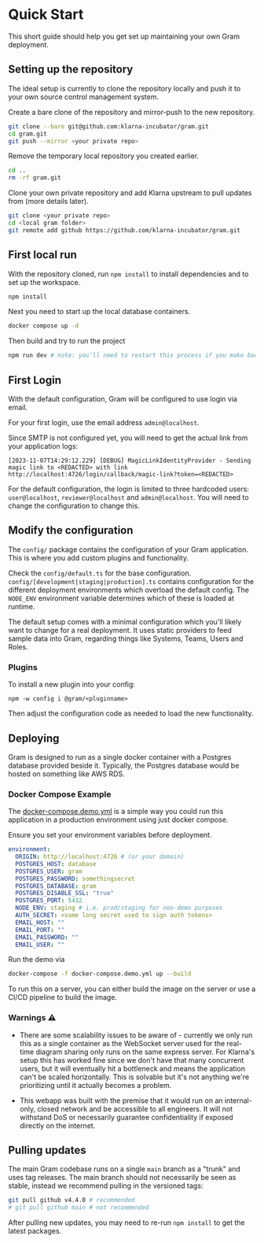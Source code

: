 # Quick Start

This short guide should help you get set up maintaining your own Gram deployment.

## Setting up the repository

The ideal setup is currently to clone the repository locally and push it to your own source control management system.

Create a bare clone of the repository and mirror-push to the new repository.

```sh
git clone --bare git@github.com:klarna-incubator/gram.git
cd gram.git
git push --mirror <your private repo>
```

Remove the temporary local repository you created earlier.

```sh
cd ..
rm -rf gram.git
```

Clone your own private repository and add Klarna upstream to pull updates from (more details later).

```sh
git clone <your private repo>
cd <local gram folder>
git remote add github https://github.com/klarna-incubator/gram.git
```

## First local run

With the repository cloned, run `npm install` to install dependencies and to set up
the workspace.

```sh
npm install
```

Next you need to start up the local database containers.

```sh
docker compose up -d
```

Then build and try to run the project

```sh
npm run dev # note: you'll need to restart this process if you make backend changes
```

## First Login

With the default configuration, Gram will be configured to use login via email.

For your first login, use the email address `admin@localhost`.

Since SMTP is not configured yet, you will need to get the actual link from your application logs:

```
[2023-11-07T14:29:12.229] [DEBUG] MagicLinkIdentityProvider - Sending magic link to <REDACTED> with link http://localhost:4726/login/callback/magic-link?token=<REDACTED>
```

For the default configuration, the login is limited to three hardcoded users: `user@localhost`, `reviewer@localhost` and `admin@localhost`.
You will need to change the configuration to change this.

## Modify the configuration

The `config/` package contains the configuration of your Gram application. This is where
you add custom plugins and functionality.

Check the `config/default.ts` for the base configuration. `config/[development|staging|production].ts` contains configuration for the different deployment environments which overload the default config. The `NODE_ENV` environment variable determines which of these is loaded at runtime.

The default setup comes with a minimal configuration which you'll likely want to change for a real deployment.
It uses static providers to feed sample data into Gram, regarding things like Systems, Teams, Users and Roles.

### Plugins

To install a new plugin into your config:

```
npm -w config i @gram/<pluginname>
```

Then adjust the configuration code as needed to load the new functionality.

## Deploying

Gram is designed to run as a single docker container with a Postgres database provided beside it. Typically, the Postgres database would be hosted on something like AWS RDS.

### Docker Compose Example

The [docker-compose.demo.yml](docker-compose.demo.yml) is a simple way you could run this application
in a production environment using just docker compose.

Ensure you set your environment variables before deployment.

```yml
environment:
  ORIGIN: http://localhost:4726 # (or your domain)
  POSTGRES_HOST: database
  POSTGRES_USER: gram
  POSTGRES_PASSWORD: somethingsecret
  POSTGRES_DATABASE: gram
  POSTGRES_DISABLE_SSL: "true"
  POSTGRES_PORT: 5432
  NODE_ENV: staging # i.e. prod/staging for non-demo purposes
  AUTH_SECRET: <some long secret used to sign auth tokens>
  EMAIL_HOST: ""
  EMAIL_PORT: ""
  EMAIL_PASSWORD: ""
  EMAIL_USER: ""
```

Run the demo via

```sh
docker-compose -f docker-compose.demo.yml up --build
```

To run this on a server, you can either build the image on the server or use a CI/CD pipeline to build the image.

### Warnings ⚠️

- There are some scalability issues to be aware of - currently we only run this as a single container as the WebSocket server used for the
  real-time diagram sharing only runs on the same express server. For Klarna's setup this has worked fine since we don't have that many concurrent users,
  but it will eventually hit a bottleneck and means the application can't be scaled horizontally. This is solvable but it's not anything we're prioritizing until it actually becomes a problem.

- This webapp was built with the premise that it would run on an internal-only, closed network and be accessible to all engineers. It will not withstand DoS or necessarily guarantee confidentiality if exposed
  directly on the internet.

## Pulling updates

The main Gram codebase runs on a single `main` branch as a "trunk" and
uses tag releases. The main branch should not necessarily be seen as stable, instead
we recommend pulling in the versioned tags:

```sh
git pull github v4.4.0 # recommended
# git pull github main # not recommended
```

After pulling new updates, you may need to re-run `npm install` to get the latest packages.
